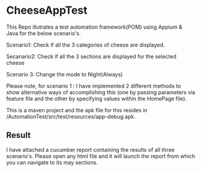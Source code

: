 # CheeseAppTest

This Repo illutrates a test automation framework(POM) using Appium & Java for the below scenario's. 

Scenario1: Check if all the 3 categories of cheese are displayed. 

Secanario2:  Check if all the 3 sections are displayed for the selected cheese 

Scenario 3: Change the mode to Night(Always)

Please note, for scenario 1 : I have implemented 2 different methods to show alternative ways of accomplishing this (one by passing parameters via feature file and the other by specifying values within the HomePage file). 

This is a maven project and the apk file for this resides in /AutomationTest/src/test/resources/app-debug.apk.

## Result

I have attached a cucumber report containing the results of all three scenario's. Please open any html file and it will launch the report from which you can navigate to its may sections. 

